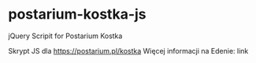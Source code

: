 # postarium-kostka-js
jQuery Scripit for Postarium Kostka


Skrypt JS dla https://postarium.pl/kostka
Więcej informacji na Edenie: link
